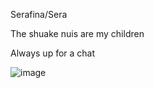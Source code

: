 Serafina/Sera

The shuake nuis are my children  

Always up for a chat

![image](https://github.com/user-attachments/assets/3a9bb8ae-cc27-44ef-8b9e-b3e94111d69b)
